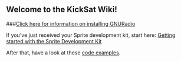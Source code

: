 ## Welcome to the KickSat Wiki!

###[Click here for information on installing GNURadio](https://github.com/zacinaction/kicksat/wiki/Installing-GNURadio-(Ubuntu))

If you've just received your Sprite development kit, start here: [Getting started with the Sprite Development Kit](https://github.com/zacinaction/kicksat/wiki/Getting-started-with-the-Sprite-Development-Kit)

After that, have a look at these [code examples](https://github.com/zacinaction/kicksat/wiki/Code-Examples).